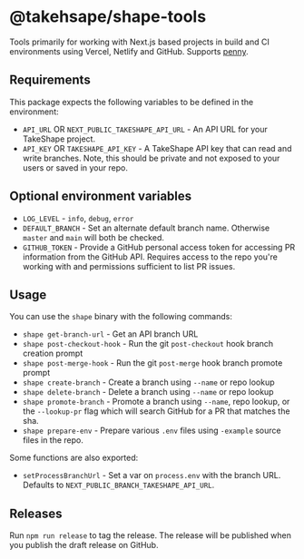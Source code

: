 # @takehsape/shape-tools

Tools primarily for working with Next.js based projects in build and CI environments using Vercel, Netlify and GitHub.
Supports [penny](https://github.com/takeshape/penny).

## Requirements

This package expects the following variables to be defined in the environment:

- `API_URL` OR `NEXT_PUBLIC_TAKESHAPE_API_URL` - An API URL for your TakeShape project.
- `API_KEY` OR `TAKESHAPE_API_KEY` - A TakeShape API key that can read and write branches. Note, this should be
  private and not exposed to your users or saved in your repo.

## Optional environment variables

- `LOG_LEVEL` - `info`, `debug`, `error`
- `DEFAULT_BRANCH` - Set an alternate default branch name. Otherwise `master` and `main` will both be checked.
- `GITHUB_TOKEN` - Provide a GitHub personal access token for accessing PR information from the GitHub API. Requires
  access to the repo you're working with and permissions sufficient to list PR issues.

## Usage

You can use the `shape` binary with the following commands:

- `shape get-branch-url` - Get an API branch URL
- `shape post-checkout-hook` - Run the git `post-checkout` hook branch creation prompt
- `shape post-merge-hook` - Run the git `post-merge` hook branch promote prompt
- `shape create-branch` - Create a branch using `--name` or repo lookup
- `shape delete-branch` - Delete a branch using `--name` or repo lookup
- `shape promote-branch` - Promote a branch using `--name`, repo lookup, or the `--lookup-pr` flag which will search GitHub for a PR that matches the sha.
- `shape prepare-env` - Prepare various `.env` files using `-example` source files in the repo.

Some functions are also exported:

- `setProcessBranchUrl` - Set a var on `process.env` with the branch URL. Defaults to `NEXT_PUBLIC_BRANCH_TAKESHAPE_API_URL`.

## Releases

Run `npm run release` to tag the release. The release will be published when you publish the draft release on GitHub.
